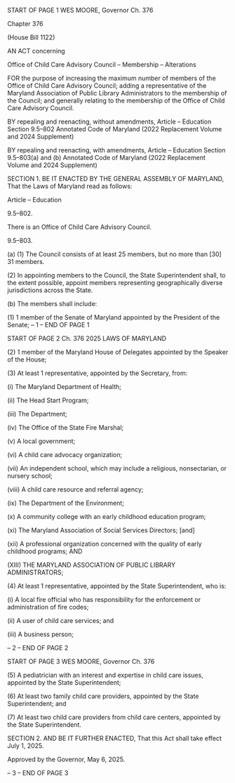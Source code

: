 START OF PAGE 1
WES MOORE, Governor Ch. 376

Chapter 376

(House Bill 1122)

AN ACT concerning

Office of Child Care Advisory Council – Membership – Alterations

FOR the purpose of increasing the maximum number of members of the Office of Child
Care Advisory Council; adding a representative of the Maryland Association of
Public Library Administrators to the membership of the Council; and generally
relating to the membership of the Office of Child Care Advisory Council.

BY repealing and reenacting, without amendments,
Article – Education
Section 9.5–802
Annotated Code of Maryland
(2022 Replacement Volume and 2024 Supplement)

BY repealing and reenacting, with amendments,
Article – Education
Section 9.5–803(a) and (b)
Annotated Code of Maryland
(2022 Replacement Volume and 2024 Supplement)

SECTION 1. BE IT ENACTED BY THE GENERAL ASSEMBLY OF MARYLAND,
That the Laws of Maryland read as follows:

Article – Education

9.5–802.

There is an Office of Child Care Advisory Council.

9.5–803.

(a) (1) The Council consists of at least 25 members, but no more than [30] 31
members.

(2) In appointing members to the Council, the State Superintendent shall,
to the extent possible, appoint members representing geographically diverse jurisdictions
across the State.

(b) The members shall include:

(1) 1 member of the Senate of Maryland appointed by the President of the
Senate;
– 1 –
END OF PAGE 1

START OF PAGE 2
Ch. 376 2025 LAWS OF MARYLAND

(2) 1 member of the Maryland House of Delegates appointed by the
Speaker of the House;

(3) At least 1 representative, appointed by the Secretary, from:

(i) The Maryland Department of Health;

(ii) The Head Start Program;

(iii) The Department;

(iv) The Office of the State Fire Marshal;

(v) A local government;

(vi) A child care advocacy organization;

(vii) An independent school, which may include a religious,
nonsectarian, or nursery school;

(viii) A child care resource and referral agency;

(ix) The Department of the Environment;

(x) A community college with an early childhood education program;

(xi) The Maryland Association of Social Services Directors; [and]

(xii) A professional organization concerned with the quality of early
childhood programs; AND

(XIII) THE MARYLAND ASSOCIATION OF PUBLIC LIBRARY
ADMINISTRATORS;

(4) At least 1 representative, appointed by the State Superintendent, who
is:

(i) A local fire official who has responsibility for the enforcement or
administration of fire codes;

(ii) A user of child care services; and

(iii) A business person;

– 2 –
END OF PAGE 2

START OF PAGE 3
WES MOORE, Governor Ch. 376

(5) A pediatrician with an interest and expertise in child care issues,
appointed by the State Superintendent;

(6) At least two family child care providers, appointed by the State
Superintendent; and

(7) At least two child care providers from child care centers, appointed by
the State Superintendent.

SECTION 2. AND BE IT FURTHER ENACTED, That this Act shall take effect July
1, 2025.

Approved by the Governor, May 6, 2025.

– 3 –
END OF PAGE 3